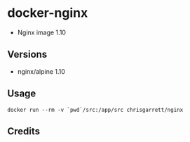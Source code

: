 # docker-nginx

* Nginx image 1.10

## Versions
- nginx/alpine 1.10

## Usage

```docker run --rm -v `pwd`/src:/app/src chrisgarrett/nginx```

## Credits
